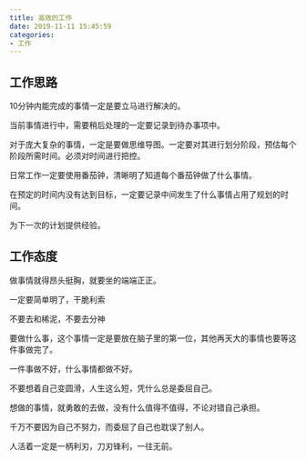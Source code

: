 ```yaml
---
title: 高效的工作
date: 2019-11-11 15:45:59
categories:
- 工作
---
```


## 工作思路

10分钟内能完成的事情一定是要立马进行解决的。

当前事情进行中，需要稍后处理的一定要记录到待办事项中。

对于庞大复杂的事情，一定是要做思维导图。一定要对其进行划分阶段，预估每个阶段所需时间。必须对时间进行把控。

日常工作一定要使用番茄钟，清晰明了知道每个番茄钟做了什么事情。

在预定的时间内没有达到目标，一定要记录中间发生了什么事情占用了规划的时间。

为下一次的计划提供经验。

## 工作态度

做事情就得昂头挺胸，就要坐的端端正正。

一定要简单明了，干脆利索

不要去和稀泥，不要去分神

要做什么事，这个事情一定是要放在脑子里的第一位，其他再天大的事情也要等这件事做完了。

一件事做不好，什么事情都做不好。

不要想着自己变圆滑，人生这么短，凭什么总是委屈自己。

想做的事情，就勇敢的去做，没有什么值得不值得，不论对错自己承担。

千万不要因为自己不努力，而委屈了自己也耽误了别人。

人活着一定是一柄利刃，刀刃锋利，一往无前。
